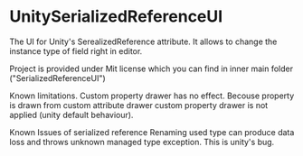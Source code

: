 # UnitySerializedReferenceUI
The UI for Unity's SerealizedReference attribute. It allows to change the instance type of field right in editor.

Project is provided under Mit license which you can find in inner main folder ("SerializedReferenceUI")

Known limitations.
Custom property drawer has no effect. Becouse property is drawn from custom attribute drawer custom property drawer is not applied (unity default behaviour).

Known Issues of serialized reference
Renaming used type can produce data loss and throws unknown managed type exception. This is unity's bug.
